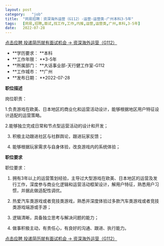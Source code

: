 ```yaml
---
layout:	post
category:	"job"
title:	"网易招聘：资深海外运营（G112）-运营-运营类-广州本科3-5年"
tags:	[网易,招聘,面试,找工作,工作,内推,运营,运营类,广州,本科,3-5年]
date:	2022-07-28
---
```


[点击应聘 投递简历就有面试机会 ->  资深海外运营（G112）](http://mobile.bole.netease.com/bole/boleDetail?id=36741&employeeId=346f03c3cda5f04c&key=all)



- **学历要求： **本科
- **工作年限： **3-5年
- **所属部门： **大话事业部-天行健工作室-G112
- **工作城市： **广州
- **发布日期： **2022-07-28



**职位描述**

岗位职责：

1.负责游戏在欧美、日本地区的商业化和运营活动设计，能够根据地区用户特征设计适配的运营策略。

2.能够独立完成日常和节点型运营活动的设计和开发；

3. 积极主动跟进社区与社群舆论，跟进玩家反馈；

4. 能够根据玩家需求与自身体验，改良游戏内的系统体验；







**职位要求**

职位要求：

1. 拥有3年以上的运营策划经验，主导过大型游戏在欧美、日本地区的运营及发行工作，深度参与商业化逻辑和运营活动框架设计，解用户特征，熟悉用户习惯，并据此做适配性调优。

2. 热爱汽车类游戏或者竞技类游戏，熟悉并深度体验过多款汽车类游戏或者竞技类游戏端游或手游；

3. 逻辑清晰，具备独立思考与解决问题的能力；

4. 做事积极主动，有责任心，有良好的沟通、跟进、执行能力。



[点击应聘 投递简历就有面试机会 ->  资深海外运营（G112）](http://mobile.bole.netease.com/bole/boleDetail?id=36741&employeeId=346f03c3cda5f04c&key=all)